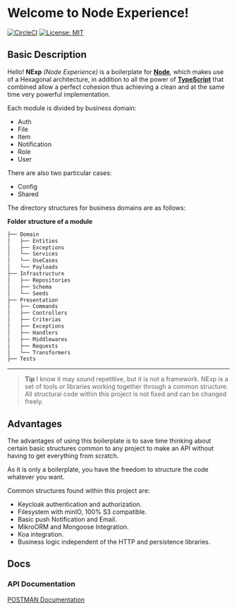 # Welcome to Node Experience!

[![CircleCI](https://circleci.com/gh/DigiChanges/node-experience/tree/master.svg?style=svg)](https://circleci.com/gh/DigiChanges/node-experience/tree/master)
[![License: MIT](https://img.shields.io/badge/License-MIT-yellow.svg?style=flat-square)](https://github.com/DigiChanges/node-experience/blob/master/LICENSE)

## Basic Description
Hello! **NExp** *(Node Experience)* is a boilerplate for [**Node**](https://nodejs.org/en/), which makes use of a Hexagonal architecture, in addition to all the power of [**TypeScript**](https://www.typescriptlang.org/) that combined allow a perfect cohesion thus achieving a clean and at the same time very powerful implementation.

Each module is divided by business domain:

- Auth
- File
- Item
- Notification
- Role
- User

There are also two particular cases:

- Config
- Shared

The directory structures for business domains are as follows: 

**Folder structure of a module**

```sh 
├── Domain
│   ├── Entities
│   ├── Exceptions
│   └── Services
│   └── UseCases
│   └── Payloads
├── Infrastructure
│   ├── Repositories
│   ├── Schema
│   └── Seeds
├── Presentation
│   ├── Commands
│   ├── Controllers
│   ├── Criterias
│   ├── Exceptions
│   ├── Handlers
│   ├── Middlewares
│   ├── Requests
│   └── Transformers
├── Tests
 ```

---

> **Tip** I know it may sound repetitive, but it is not a framework. NExp is a set of tools or libraries working together through a common structure. All structural code within this project is not fixed and can be changed freely.

## Advantages

The advantages of using this boilerplate is to save time thinking about certain basic structures common to any project to make an API without having to get everything from scratch. 

As it is only a boilerplate, you have the freedom to structure the code whatever you want.

Common structures found within this project are: 

- Keycloak authentication and authorization.
- Filesystem with minIO, 100% S3 compatible.
- Basic push Notification and Email.
- MikroORM and Mongoose Integration.
- Koa integration.
- Business logic independent of the HTTP and persistence libraries.

## Docs

### API Documentation

[POSTMAN Documentation](https://documenter.getpostman.com/view/10426172/Tz5je15Z)

[//]: # ([API Documentation]&#40;/docs/api/node-experience&#41;)
